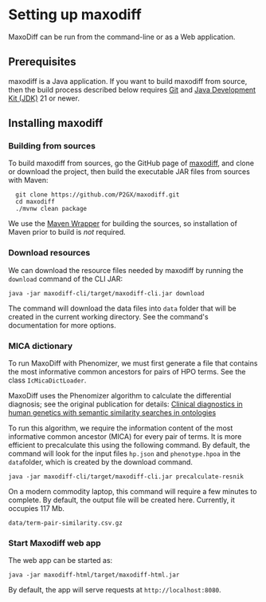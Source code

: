 # Setting up maxodiff

MaxoDiff can be run from the command-line or as a Web application.

## Prerequisites

maxodiff is a Java application. If you want to build maxodiff from source, 
then the build process described below requires
[Git](https://git-scm.com/book/en/v2) and [Java Development Kit (JDK)](https://openjdk.org/) 21 or newer.


## Installing maxodiff

### Building from sources

To build maxodiff from sources, go the GitHub page of [maxodiff](https://github.com/P2GX/maxodiff),
and clone or download the project, then build the executable JAR files from sources with Maven:

```
  git clone https://github.com/P2GX/maxodiff.git
  cd maxodiff
  ./mvnw clean package
```

We use the [Maven Wrapper](https://maven.apache.org/wrapper/) for building the sources, so installation
of Maven prior to build is *not* required.

### Download resources

We can download the resource files needed by maxodiff by running the `download` command 
of the CLI JAR:
```shell
java -jar maxodiff-cli/target/maxodiff-cli.jar download
```

The command will download the data files into `data` folder that will be created in the current working directory.
See the command's documentation for more options.

### MICA dictionary
To run MaxoDiff with Phenomizer, we must first generate a file that contains the
most informative common ancestors for pairs of HPO terms. See the class ``IcMicaDictLoader``.

MaxoDiff uses the Phenomizer algorithm to calculate the differential diagnosis; see
the original publication for details:
[Clinical diagnostics in human genetics with semantic similarity searches in ontologies](https://pubmed.ncbi.nlm.nih.gov/19800049/)

To run this algorithm, we require 
the information content of the most informative common ancestor (MICA) for
every pair of terms. It is more efficient to precalculate this using the
following command. By default, the command will look for the input files ``hp.json``
and ``phenotype.hpoa`` in the ``data``folder, which is created by the download command.
```shell
java -jar maxodiff-cli/target/maxodiff-cli.jar precalculate-resnik
```
On a modern commodity laptop, this command will require a few minutes to complete.
By default, the output file will be created here. Currently, it occupies 117 Mb.
```shell
data/term-pair-similarity.csv.gz
```


### Start Maxodiff web app

The web app can be started as:

```shell
java -jar maxodiff-html/target/maxodiff-html.jar
```

By default, the app will serve requests at `http://localhost:8080`.

